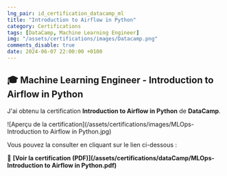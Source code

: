 ```yaml
---
lng_pair: id_certification_datacamp_ml
title: "Introduction to Airflow in Python"
category: Certifications
tags: [DataCamp, Machine Learning Engineer]
img: "/assets/certifications/images/Datacamp.png"
comments_disable: true
date: 2024-06-07 22:00:00 +0100
---
```


## 🎓 Machine Learning Engineer - Introduction to Airflow in Python

J'ai obtenu la certification **Introduction to Airflow in Python** de **DataCamp**.

![Aperçu de la certification](/assets/certifications/images/MLOps-Introduction to Airflow in Python.jpg)  

Vous pouvez la consulter en cliquant sur le lien ci-dessous :

📜 **[Voir la certification (PDF)](/assets/certifications/dataCamp/MLOps-Introduction to Airflow in Python.pdf)** 
